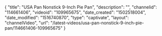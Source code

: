 {
    "title": "USA Pan Nonstick 9-Inch Pie Pan",
    "description": "",
    "channelid": "114661406",
    "videoid": "109965675",
    "date_created": "1502518004",
    "date_modified": "1516740870",
    "type": "captivate",
    "layout": "channelVideo",
    "url": "\/latest-videos\/usa-pan-nonstick-9-inch-pie-pan\/114661406-109965675"
}